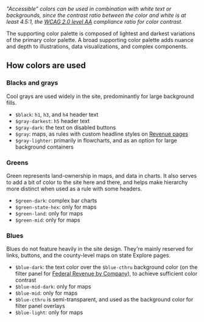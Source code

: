 *"Accessible” colors can be used in combination with white text or backgrounds, since the contrast ratio between the color and white is at least 4.5:1, the [WCAG 2.0 level AA](https://www.w3.org/TR/WCAG20/#visual-audio-contrast-contrast) compliance ratio for color contrast.*

The supporting color palette is composed of lightest and darkest variations of the primary color palette. A broad supporting color palette adds nuance and depth to illustrations, data visualizations, and complex components.

## How colors are used

### Blacks and grays
Cool grays are used widely in the site, predominantly for large background fills.
- `$black`: `h1`, `h3`, and `h4` header text
- `$gray-darkest`: `h5` header text
- `$gray-dark`: the text on disabled buttons
- `$gray`: maps, as rules with custom headline styles on [Revenue pages](https://revenuedata.doi.gov/how-it-works/offshore-oil-gas/)
- `$gray-lighter`: primarily in flowcharts, and as an option for large background containers

### Greens
Green represents land-ownership in maps, and data in charts. It also serves to add a bit of color to the site here and there, and helps make hierarchy more distinct when used as a rule with some headers.
- `$green-dark`: complex bar charts
- `$green-state-hex`: only for maps
- `$green-land`: only for maps
- `$green-mid`: only for maps

### Blues
Blues do not feature heavily in the site design. They're mainly reserved for links, buttons, and the county-level maps on state Explore pages.
- `$blue-dark`: the text color over the `$blue-cthru` background color (on the filter panel for [Federal Revenue by Company](https://revenuedata.doi.gov/how-it-works/federal-revenue-by-company/2016/)), to achieve sufficient color contrast
- `$blue-mid-dark`: only for maps
- `$blue-mid`: only for maps
- `$blue-cthru` is semi-transparent, and used as the background color for filter panel overlays
- `$blue-light`: only for maps
